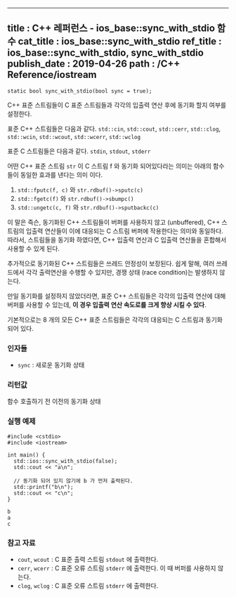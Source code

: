 ----------------
title : C++ 레퍼런스 - ios_base::sync_with_stdio 함수
cat_title : ios_base::sync_with_stdio
ref_title : ios_base::sync_with_stdio, sync_with_stdio
publish_date : 2019-04-26
path : /C++ Reference/iostream
--------------

```cpp-formatted
static bool sync_with_stdio(bool sync = true);
```

C++ 표준 스트림들이 C 표준 스트림들과 각각의 입출력 연산 후에 동기화 할지 여부를 설정한다.

표준 C++ 스트림들은 다음과 같다. `std::cin`, `std::cout`, `std::cerr`, `std::clog`, `std::wcin`, `std::wcout`, `std::wcerr`, `std::wclog`

표준 C 스트림들은 다음과 같다. `stdin`, `stdout`, `stderr`

어떤 C++ 표준 스트림 `str` 이 C 스트림 f 와 동기화 되어있다라는 의미는 아래의 함수들이 동일한 효과를 낸다는 의미 이다.

1. `std::fputc(f, c)` 와 `str.rdbuf()->sputc(c)`
2. `std::fgetc(f)` 와 `str.rdbuf()->sbumpc()`
3. `std::ungetc(c, f)` 와 `str.rdbuf()->sputbackc(c)`

이 말은 즉슨, 동기화된 C++ 스트림들이 버퍼를 사용하지 않고 (unbuffered), C++ 스트림의 입출력 연산들이 이에 대응되는 C 스트림 버퍼에 작용한다는 의미와 동일하다. 따라서, 스트림들을 동기화 하였다면, C++ 입출력 연산과 C 입출력 연산들을 혼합해서 사용할 수 있게 된다.

추가적으로 동기화된 C++ 스트림들은 쓰레드 안정성이 보장된다. 쉽게 말해, 여러 쓰레드에서 각각 출력연산을 수행할 수 있지만, 경쟁 상태 (race condition)는 발생하지 않는다.

만일 동기화를 설정하지 않았더라면, 표준 C++ 스트림들은 각각의 입출력 연산에 대해 버퍼를 사용할 수 있는데, **이 경우 입출력 연산 속도로를 크게 향상 시킬 수 있다**.

기본적으로는 8 개의 모든 C++ 표준 스트림들은 각각의 대응되는 C 스트림과 동기화 되어 있다.


### 인자들

* `sync` : 새로운 동기화 상태

### 리턴값

함수 호출하기 전 이전의 동기화 상태

### 실행 예제

```cpp-formatted
#include <cstdio>
#include <iostream>

int main() {
  std::ios::sync_with_stdio(false);
  std::cout << "a\n";

  // 동기화 되어 있지 않기에 b 가 먼저 출력된다.
  std::printf("b\n");
  std::cout << "c\n";
}
```

```exec
b
a
c
```

### 참고 자료

* `cout`, `wcout` : C 표준 출력 스트림 `stdout` 에 출력한다.
* `cerr`, `wcerr` : C 표준 오류 스트림 `stderr` 에 출력한다. 이 때 버퍼를 사용하지 않는다.
* `clog`, `wclog` : C 표준 오류 스트림 `stderr` 에 출력한다.